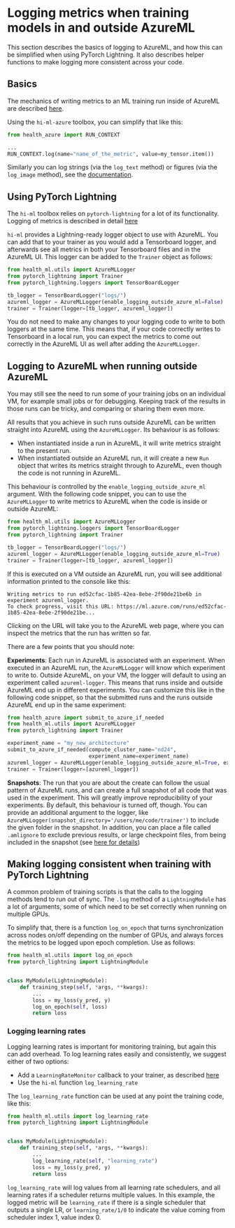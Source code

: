 # Logging metrics when training models in and outside AzureML

This section describes the basics of logging to AzureML, and how this can be simplified when using PyTorch Lightning. It
also describes helper functions to make logging more consistent across your code.

## Basics

The mechanics of writing metrics to an ML training run inside of AzureML are described
[here](https://docs.microsoft.com/en-us/azure/machine-learning/how-to-log-view-metrics).

Using the `hi-ml-azure` toolbox, you can simplify that like this:

```python
from health_azure import RUN_CONTEXT

...
RUN_CONTEXT.log(name="name_of_the_metric", value=my_tensor.item())
```

Similarly you can log strings (via the `log_text` method) or figures (via the `log_image` method), see the
[documentation](https://docs.microsoft.com/en-us/azure/machine-learning/how-to-log-view-metrics).

## Using PyTorch Lightning

The `hi-ml` toolbox relies on `pytorch-lightning` for a lot of its functionality. Logging of metrics is described in
detail
[here](https://pytorch-lightning.readthedocs.io/en/latest/extensions/logging.html)

`hi-ml` provides a Lightning-ready logger object to use with AzureML. You can add that to your trainer as you would add
a Tensorboard logger, and afterwards see all metrics in both your Tensorboard files and in the AzureML UI. This logger
can be added to the `Trainer` object as follows:

```python
from health_ml.utils import AzureMLLogger
from pytorch_lightning import Trainer
from pytorch_lightning.loggers import TensorBoardLogger

tb_logger = TensorBoardLogger("logs/")
azureml_logger = AzureMLLogger(enable_logging_outside_azure_ml=False)
trainer = Trainer(logger=[tb_logger, azureml_logger])
```

You do not need to make any changes to your logging code to write to both loggers at the same time. This means that, if
your code correctly writes to Tensorboard in a local run, you can expect the metrics to come out correctly in the
AzureML UI as well after adding the `AzureMLLogger`.

## Logging to AzureML when running outside AzureML

You may still see the need to run some of your training jobs on an individual VM, for example small jobs or for
debugging. Keeping track of the results in those runs can be tricky, and comparing or sharing them even more.

All results that you achieve in such runs outside AzureML can be written straight into AzureML using the
`AzureMLLogger`. Its behaviour is as follows:

* When instantiated inside a run in AzureML, it will write metrics straight to the present run.
* When instantiated outside an AzureML run, it will create a new `Run` object that writes its metrics straight through
  to AzureML, even though the code is not running in AzureML.

This behaviour is controlled by the `enable_logging_outside_azure_ml` argument. With the following code snippet, 
you can to use the `AzureMLLogger` to write metrics to AzureML when the code is inside or outside AzureML:

```python
from health_ml.utils import AzureMLLogger
from pytorch_lightning.loggers import TensorBoardLogger
from pytorch_lightning import Trainer

tb_logger = TensorBoardLogger("logs/")
azureml_logger = AzureMLLogger(enable_logging_outside_azure_ml=True)
trainer = Trainer(logger=[tb_logger, azureml_logger])
```

If this is executed on a VM outside an AzureML run, you will see additional information printed to the console like
this:

```text
Writing metrics to run ed52cfac-1b85-42ea-8ebe-2f90de21be6b in experiment azureml_logger.
To check progress, visit this URL: https://ml.azure.com/runs/ed52cfac-1b85-42ea-8ebe-2f90de21be...
```

Clicking on the URL will take you to the AzureML web page, where you can inspect the metrics that the run has written so
far.

There are a few points that you should note:

**Experiments**: Each run in AzureML is associated with an experiment. When executed in an AzureML run,
the `AzureMLLogger` will know which experiment to write to. Outside AzureML, on your VM, the logger will default to
using an experiment called `azureml-logger`. This means that runs inside and outside AzureML end up in different
experiments. You can customize this like in the following code snippet, so that the submitted runs and the runs outside
AzureML end up in the same experiment:

```python
from health_azure import submit_to_azure_if_needed
from health_ml.utils import AzureMLLogger
from pytorch_lightning import Trainer

experiment_name = "my_new_architecture"
submit_to_azure_if_needed(compute_cluster_name="nd24",
                          experiment_name=experiment_name)
azureml_logger = AzureMLLogger(enable_logging_outside_azure_ml=True, experiment_name=experiment_name)
trainer = Trainer(logger=[azureml_logger])
```

**Snapshots**: The run that you are about the create can follow the usual pattern of AzureML runs, and can create a full
snapshot of all code that was used in the experiment. This will greatly improve reproducibility of your experiments. By
default, this behaviour is turned off, though. You can provide an additional argument to the logger, like
`AzureMLLogger(snapshot_directory='/users/me/code/trainer')` to include the given folder in the snapshot. In addition,
you can place a file called `.amlignore` to exclude previous results, or large checkpoint files, from being included in
the snapshot
(see [here for details](https://docs.microsoft.com/en-us/azure/machine-learning/how-to-save-write-experiment-files#storage-limits-of-experiment-snapshots))


## Making logging consistent when training with PyTorch Lightning

A common problem of training scripts is that the calls to the logging methods tend to run out of sync. The `.log` method
of a `LightningModule` has a lot of arguments, some of which need to be set correctly when running on multiple GPUs.

To simplify that, there is a function `log_on_epoch` that turns synchronization across nodes on/off depending on the
number of GPUs, and always forces the metrics to be logged upon epoch completion. Use as follows:

```python
from health_ml.utils import log_on_epoch
from pytorch_lightning import LightningModule


class MyModule(LightningModule):
    def training_step(self, *args, **kwargs):
        ...
        loss = my_loss(y_pred, y)
        log_on_epoch(self, loss)
        return loss
```

### Logging learning rates

Logging learning rates is important for monitoring training, but again this can add overhead. To log learning rates
easily and consistently, we suggest either of two options:

* Add a `LearningRateMonitor` callback to your trainer, as described
  [here](https://pytorch-lightning.readthedocs.io/en/latest/extensions/generated/pytorch_lightning.callbacks.LearningRateMonitor.html#pytorch_lightning.callbacks.LearningRateMonitor)
* Use the `hi-ml` function `log_learning_rate`

The `log_learning_rate` function can be used at any point the training code, like this:

```python
from health_ml.utils import log_learning_rate
from pytorch_lightning import LightningModule


class MyModule(LightningModule):
    def training_step(self, *args, **kwargs):
        ...
        log_learning_rate(self, "learning_rate")
        loss = my_loss(y_pred, y)
        return loss
```

`log_learning_rate` will log values from all learning rate schedulers, and all learning rates if a scheduler returns
multiple values. In this example, the logged metric will be `learning_rate` if there is a single scheduler that outputs
a single LR, or `learning_rate/1/0` to indicate the value coming from scheduler index 1, value index 0. 

